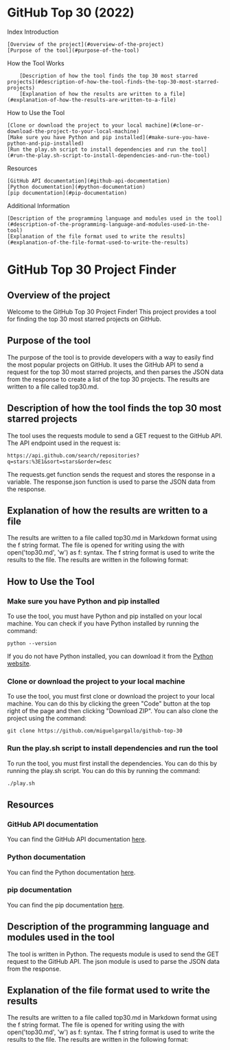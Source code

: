 # GitHub Top 30 (2022)

Index
Introduction

    [Overview of the project](#overview-of-the-project)
    [Purpose of the tool](#purpose-of-the-tool)

How the Tool Works

        [Description of how the tool finds the top 30 most starred projects](#description-of-how-the-tool-finds-the-top-30-most-starred-projects)
        [Explanation of how the results are written to a file](#explanation-of-how-the-results-are-written-to-a-file)

How to Use the Tool

    [Clone or download the project to your local machine](#clone-or-download-the-project-to-your-local-machine)
    [Make sure you have Python and pip installed](#make-sure-you-have-python-and-pip-installed)
    [Run the play.sh script to install dependencies and run the tool](#run-the-play.sh-script-to-install-dependencies-and-run-the-tool)

Resources

    [GitHub API documentation](#github-api-documentation)
    [Python documentation](#python-documentation)
    [pip documentation](#pip-documentation)

Additional Information

    [Description of the programming language and modules used in the tool](#description-of-the-programming-language-and-modules-used-in-the-tool)
    [Explanation of the file format used to write the results](#explanation-of-the-file-format-used-to-write-the-results)

# GitHub Top 30 Project Finder

## Overview of the project

Welcome to the GitHub Top 30 Project Finder! This project provides a tool for finding the top 30 most starred projects on GitHub.

## Purpose of the tool

The purpose of the tool is to provide developers with a way to easily find the most popular projects on GitHub. It uses the GitHub API to send a request for the top 30 most starred projects, and then parses the JSON data from the response to create a list of the top 30 projects. The results are written to a file called top30.md.

## Description of how the tool finds the top 30 most starred projects

The tool uses the requests module to send a GET request to the GitHub API. The API endpoint used in the request is:

```
https://api.github.com/search/repositories?q=stars:%3E1&sort=stars&order=desc
```

The requests.get function sends the request and stores the response in a variable. The response.json function is used to parse the JSON data from the response.

## Explanation of how the results are written to a file

The results are written to a file called top30.md in Markdown format using the f string format. The file is opened for writing using the with open('top30.md', 'w') as f: syntax. The f string format is used to write the results to the file. The results are written in the following format:

## How to Use the Tool

### Make sure you have Python and pip installed

To use the tool, you must have Python and pip installed on your local machine. You can check if you have Python installed by running the command:

```
python --version
```

If you do not have Python installed, you can download it from the [Python website](https://www.python.org/downloads/).

### Clone or download the project to your local machine

To use the tool, you must first clone or download the project to your local machine. You can do this by clicking the green "Code" button at the top right of the page and then clicking "Download ZIP". You can also clone the project using the command:

```
git clone https://github.com/miguelgargallo/github-top-30
```

### Run the play.sh script to install dependencies and run the tool

To run the tool, you must first install the dependencies. You can do this by running the play.sh script. You can do this by running the command:

```bash
./play.sh
```

## Resources

### GitHub API documentation

You can find the GitHub API documentation [here](https://docs.github.com/en/rest).

### Python documentation

You can find the Python documentation [here](https://docs.python.org/3/).

### pip documentation

You can find the pip documentation [here](https://pip.pypa.io/en/stable/).

## Description of the programming language and modules used in the tool

The tool is written in Python. The requests module is used to send the GET request to the GitHub API. The json module is used to parse the JSON data from the response.

## Explanation of the file format used to write the results

The results are written to a file called top30.md in Markdown format using the f string format. The file is opened for writing using the with open('top30.md', 'w') as f: syntax. The f string format is used to write the results to the file. The results are written in the following format:
